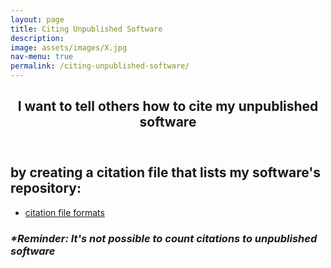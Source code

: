 ```yaml
---
layout: page
title: Citing Unpublished Software
description: 
image: assets/images/X.jpg
nav-menu: true
permalink: /citing-unpublished-software/
---
```

<!-- Main -->
<div id="main" class="alt">

<!-- One -->
<section id="one">
	<div class="inner">
		<header class="major">
			<h1>I want to tell others how to cite my unpublished software</h1>
		</header>

<!-- Content -->
<h2 id="content">by creating a citation file that lists my software's repository:</h2>
<div class="row">
	<div class="6u 12u$(small)">
		<ul class="actions">
			<li><a href="https://cfa-library.github.io/citing-software/citation-file-formats/" class="button big">citation file formats</a></li>
		</ul>
	</div>
	<h3 id="content"><i>*Reminder: It's not possible to count citations to unpublished software</i></h3>
</div>
</div>
